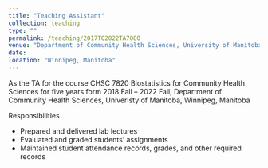 ```yaml
---
title: "Teaching Assistant"
collection: teaching
type: ""
permalink: /teaching/2017TO2022TA7080
venue: "Department of Community Health Sciences, University of Manitoba, Manitoba"
date: 
location: "Winnipeg, Manitoba"
---
```


As the TA for the course CHSC 7820 Biostatistics for Community Health Sciences for five years form 2018 Fall – 2022 Fall, Department of Community Health Sciences, Univeristy of Manitoba, Winnipeg, Manitoba

Responsibilities
* Prepared and delivered lab lectures
* Evaluated and graded students’ assignments
* Maintained student attendance records, grades, and other required records